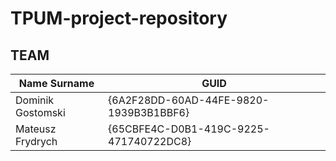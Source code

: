 # TPUM-project-repository
## TEAM
|Name Surname     |GUID                                  |
|-----------------|--------------------------------------|
|Dominik Gostomski|{6A2F28DD-60AD-44FE-9820-1939B3B1BBF6}|
|Mateusz Frydrych |{65CBFE4C-D0B1-419C-9225-471740722DC8}|						         |								   	                   |
